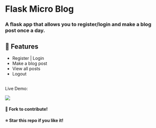 # Flask Micro Blog
 
### A flask app that allows you to register/login and make a blog post once a day. 

## :wrench: Features
- Register | Login
- Make a blog post
- View all posts
- Logout
<br>
Live Demo:
<br>

![](https://github.com/pravzzyy/flask-micro-blog/blob/master/micro-blog.gif)




#### :fork_and_knife: Fork to contribute!  
#### :star: Star this repo if you like it!


